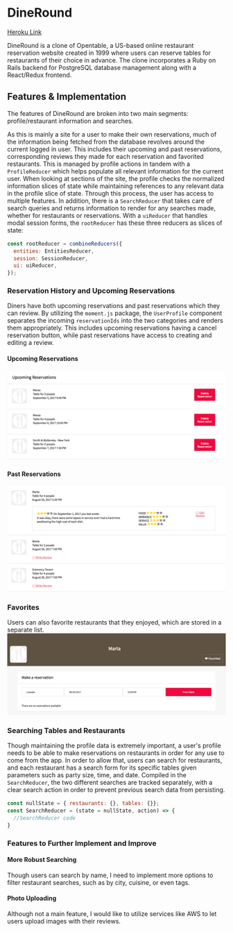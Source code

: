 # DineRound
[Heroku Link](http://dine-round.brendanko.com/)

DineRound is a clone of Opentable, a US-based online restaurant reservation website created in 1999 where users can reserve tables for restaurants of their choice in advance. The clone incorporates a Ruby on Rails backend for PostgreSQL database management along with a React/Redux frontend.

## Features & Implementation

The features of DineRound are broken into two main segments: profile/restaurant information and searches.

As this is mainly a site for a user to make their own reservations, much of the information being fetched from the database revolves around the current logged in user. This includes their upcoming and past reservations, corresponding reviews they made for each reservation and favorited restaurants. This is managed by profile actions in tandem with a `ProfileReducer` which helps populate all relevant information for the current user. When looking at sections of the site, the profile checks the normalized information slices of state while maintaining references to any relevant data in the profile slice of state. Through this process, the user has access to multiple features. In addition, there is a `SearchReducer` that takes care of search queries and returns information to render for any searches made, whether for restaurants or reservations. With a `uiReducer` that handles modal session forms, the `rootReducer` has these three reducers as slices of state:

```javascript
const rootReducer = combineReducers({
  entities: EntitiesReducer,
  session: SessionReducer,
  ui: uiReducer,
});
```

### Reservation History and Upcoming Reservations

Diners have both upcoming reservations and past reservations which they can review. By utilizing the `moment.js` package, the `UserProfile` component separates the incoming `reservationIds` into the two categories and renders them appropriately. This includes upcoming reservations having a cancel reservation button, while past reservations have access to creating and editing a review.

#### Upcoming Reservations
![Screenshot](app/assets/images/readme/upcoming.png)
#### Past Reservations
![Screenshot](app/assets/images/readme/past.png)

### Favorites

Users can also favorite restaurants that they enjoyed, which are stored in a separate list.
![Screenshot](app/assets/images/readme/favorite.png)

### Searching Tables and Restaurants

Though maintaining the profile data is extremely important, a user's profile needs to be able to make reservations on restaurants in order for any use to come from the app. In order to allow that, users can search for restaurants, and each restaurant has a search form for its specific tables given parameters such as party size, time, and date. Compiled in the `SearchReducer`, the two different searches are tracked separately, with a clear search action in order to prevent previous search data from persisting.

```javascript
const nullState = { restaurants: {}, tables: {}};
const SearchReducer = (state = nullState, action) => {
  //SearchReducer code
}
```

### Features to Further Implement and Improve

#### More Robust Searching
Though users can search by name, I need to implement more options to filter restaurant searches, such as by city, cuisine, or even tags.

#### Photo Uploading
Although not a main feature, I would like to utilize services like AWS to let users upload images with their reviews.
